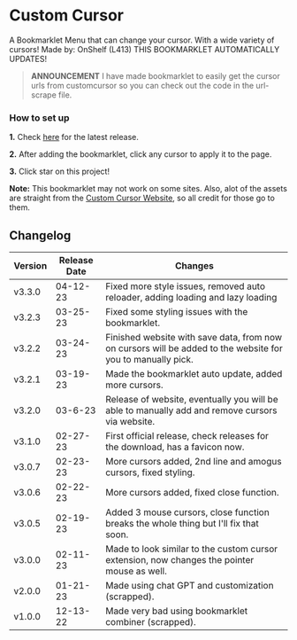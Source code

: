 # Custom Cursor
A Bookmarklet Menu that can change your cursor. With a wide variety of cursors! Made by: OnShelf (L413)
THIS BOOKMARKLET AUTOMATICALLY UPDATES!

> **ANNOUNCEMENT** I have made bookmarklet to easily get the cursor urls from customcursor so you can check out the code in the url-scrape file.

### How to set up
<b>1.</b> Check [here](https://github.com/L413/Cursor-Changer/releases/latest) for the latest release.

<b>2.</b> After adding the bookmarklet, click any cursor to apply it to the page.

<b>3.</b> Click star on this project!

<b>Note:</b> This bookmarklet may not work on some sites. Also, alot of the assets are straight from the [Custom Cursor Website](https://custom-cursor.com), so all credit for those go to them.

## Changelog

| Version | Release Date| Changes                                                                                                         |
| ------- | ---------- | --------------------------------------------------------------------------------------------------------------- |
| v3.3.0  | 04-12-23 | Fixed more style issues, removed auto reloader, adding loading and lazy loading                                |
| v3.2.3  | 03-25-23 | Fixed some styling issues with the bookmarklet.                                                                 |
| v3.2.2  | 03-24-23 | Finished website with save data, from now on cursors will be added to the website for you to manually pick.       |
| v3.2.1  | 03-19-23 | Made the bookmarklet auto update, added more cursors.                                                           |
| v3.2.0  | 03-6-23 | Release of website, eventually you will be able to manually add and remove cursors via website.                 |
| v3.1.0  | 02-27-23 | First official release, check releases for the download, has a favicon now.                                     |
| v3.0.7  | 02-23-23 | More cursors added, 2nd line and amogus cursors, fixed styling.                                                 |
| v3.0.6  | 02-22-23 | More cursors added, fixed close function.                                                                       |
| v3.0.5  | 02-19-23 | Added 3 mouse cursors, close function breaks the whole thing but I'll fix that soon.                             |
| v3.0.0  | 02-11-23 | Made to look similar to the custom cursor extension, now changes the pointer mouse as well.                     |
| v2.0.0  | 01-21-23 | Made using chat GPT and customization (scrapped).                                                               |
| v1.0.0  | 12-13-22 | Made very bad using bookmarklet combiner (scrapped).                                                            |
